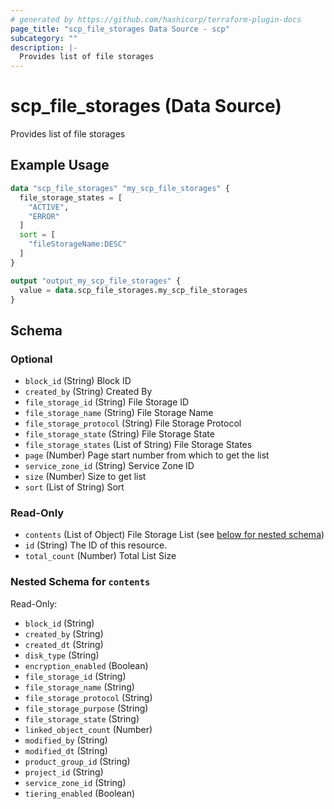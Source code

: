 ```yaml
---
# generated by https://github.com/hashicorp/terraform-plugin-docs
page_title: "scp_file_storages Data Source - scp"
subcategory: ""
description: |-
  Provides list of file storages
---
```


# scp_file_storages (Data Source)

Provides list of file storages

## Example Usage

```terraform
data "scp_file_storages" "my_scp_file_storages" {
  file_storage_states = [
    "ACTIVE",
    "ERROR"
  ]
  sort = [
    "fileStorageName:DESC"
  ]
}

output "output_my_scp_file_storages" {
  value = data.scp_file_storages.my_scp_file_storages
}
```

<!-- schema generated by tfplugindocs -->
## Schema

### Optional

- `block_id` (String) Block ID
- `created_by` (String) Created By
- `file_storage_id` (String) File Storage ID
- `file_storage_name` (String) File Storage Name
- `file_storage_protocol` (String) File Storage Protocol
- `file_storage_state` (String) File Storage State
- `file_storage_states` (List of String) File Storage States
- `page` (Number) Page start number from which to get the list
- `service_zone_id` (String) Service Zone ID
- `size` (Number) Size to get list
- `sort` (List of String) Sort

### Read-Only

- `contents` (List of Object) File Storage List (see [below for nested schema](#nestedatt--contents))
- `id` (String) The ID of this resource.
- `total_count` (Number) Total List Size

<a id="nestedatt--contents"></a>
### Nested Schema for `contents`

Read-Only:

- `block_id` (String)
- `created_by` (String)
- `created_dt` (String)
- `disk_type` (String)
- `encryption_enabled` (Boolean)
- `file_storage_id` (String)
- `file_storage_name` (String)
- `file_storage_protocol` (String)
- `file_storage_purpose` (String)
- `file_storage_state` (String)
- `linked_object_count` (Number)
- `modified_by` (String)
- `modified_dt` (String)
- `product_group_id` (String)
- `project_id` (String)
- `service_zone_id` (String)
- `tiering_enabled` (Boolean)


